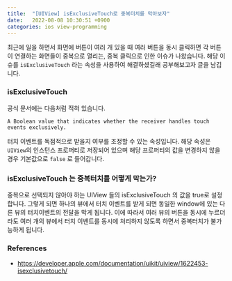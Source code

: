 ```yaml
---
title:  "[UIView] isExclusiveTouch로 중복터치를 막아보자"
date:   2022-08-08 10:30:51 +0900
categories: ios view-programming
---
```




최근에 일을 하면서 화면에 버튼이 여러 개 있을 때 여러 버튼을 동시 클릭하면 각 버튼이 연결하는 화면들이 중복으로 열리는, 중복 클릭으로 인한 이슈가 나왔습니다. 해당 이슈를 `isExclusiveTouch` 라는 속성을 사용하여 해결하셨길래 공부해보고자 글을 남깁니다. 

### isExclusiveTouch 

공식 문서에는 다음처럼 적혀 있습니다.

```
A Boolean value that indicates whether the receiver handles touch events exclusively.
```

터치 이벤트를 독점적으로 받을지 여부를 조정할 수 있는 속성입니다. 해당 속성은 `UIView`의 인스턴스 프로퍼티로 저장되어 있으며 해당 프로퍼티의 값을 변경하지 않을 경우 기본값으로 `false` 로 들어갑니다.  



### isExclusiveTouch 는 중복터치를 어떻게 막는가?

중복으로 선택되지 않아야 하는 UIView 들의 isExclusiveTouch 의 값을 true로 설정합니다. 그렇게 되면 하나의 뷰에서 터치 이벤트를 받게 되면 동일한 window에 있는 다른 뷰의 터치이벤트의 전달을 막게 됩니다. 이에 따라서 여러 뷰의 버튼을 동시에 누르더라도 여러 개의 뷰에서 터치 이벤트를 동시에 처리하지 않도록 하면서 중복터치가 불가능하게 됩니다. 



### References

- https://developer.apple.com/documentation/uikit/uiview/1622453-isexclusivetouch/